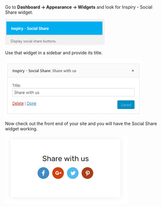 Go to **Dashboard &rarr; Appearance &rarr; Widgets** and look for Inspiry - Social Share widget.

![img](../img/social-share-widget.png)

Use that widget in a sidebar and provide its title.

![img](../img/social-share-widget-sidebar.png)

Now check out the front end of your site and you will have the Social Share widget working.

![img](../img/social-share-widget-front.png)
